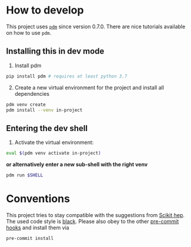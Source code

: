 # How to develop

This project uses [`pdm`](https://pdm.fming.dev/latest/) since version 0.7.0.
There are nice tutorials available on how to use `pdm`.

## Installing this in dev mode

1. Install pdm

```bash
pip install pdm # requires at least python 3.7
```

2. Create a new virtual environment for the project and install all dependencies

```bash
pdm venv create
pdm install --venv in-project
```

## Entering the dev shell

1. Activate the virtual environment:

```bash
eval $(pdm venv activate in-project)
```

**or alternatively enter a new sub-shell with the right venv**

```bash
pdm run $SHELL
```

# Conventions

This project tries to stay compatible with the suggestions from [Scikit hep](https://learn.scientific-python.org/development/guides/repo-review/?repo=The-Ludwig%2Fpanama&branch=main).
The used code style is [black](https://github.com/psf/black).
Please also obey to the other [pre-commit hooks](https://pre-commit.com/) and install them via

```bash
pre-commit install
```
